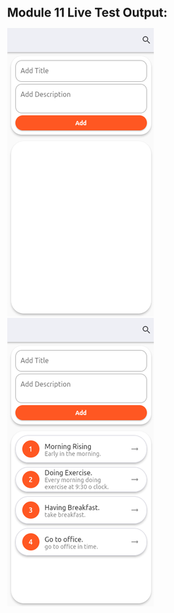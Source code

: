 # Module 11 Live Test Output:
![output](assets/images/module-10-assignment-output-1.png)
![output](assets/images/module-10-assignment-output-2.png)
